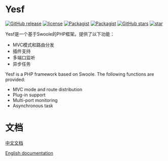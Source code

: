 # Yesf

[![GitHub release](https://img.shields.io/github/release/sylingd/Yesf.svg?style=flat-square)](https://github.com/sylingd/Yesf/releases) [![license](https://img.shields.io/github/license/sylingd/Yesf.svg?style=flat-square)](https://github.com/FirefoxBar/xStyle/blob/master/LICENSE) [![Packagist](https://img.shields.io/packagist/v/sylingd/yesf-framework.svg?style=flat-square)](https://packagist.org/packages/sylingd/yesf-framework) [![Packagist](https://img.shields.io/packagist/dt/sylingd/yesf-framework.svg?style=flat-square)](https://packagist.org/packages/sylingd/yesf-framework) [![GitHub stars](https://img.shields.io/github/stars/sylingd/Yesf.svg?style=flat-square&logo=github&label=Stars)](https://github.com/sylingd/Yesf) [![star](https://gitee.com/sy/Yesf/badge/star.svg?theme=white)](https://gitee.com/sy/Yesf/stargazers)

Yesf是一个基于Swoole的PHP框架。提供了以下功能：

* MVC模式和路由分发
* 插件支持
* 多端口监听
* 异步任务

Yesf is a PHP framework based on Swoole. The following functions are provided:

* MVC mode and route distribution
* Plug-in support
* Multi-port monitoring
* Asynchronous task

# 文档

[中文文档](http://yesf.mydoc.io/)

[English documentation](http://yesf-en.mydoc.io/)